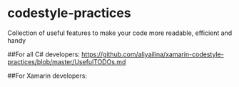 # codestyle-practices
Collection of useful features to make your code more readable, efficient and handy

##For all C# developers:
  https://github.com/aliyailina/xamarin-codestyle-practices/blob/master/UsefulTODOs.md
  
##For Xamarin developers:


